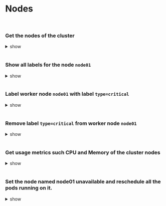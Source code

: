 # Nodes

<br />

### Get the nodes of the cluster

<details><summary>show</summary><p>

```bash
kubectl get nodes
# NAME           STATUS   ROLES    AGE   VERSION
# controlplane   Ready    master   62m   v1.18.0
# node01         Ready    <none>   61m   v1.18.0
```

</p></details>

<br />

### Show all labels for the node `node01`

<details><summary>show</summary><p>

```bash
kubectl get nodes node01 --show-labels
# NAME     STATUS   ROLES    AGE   VERSION   LABELS
# node01   Ready    <none>   61m   v1.18.0   accelerator=nvidia-tesla-p100,beta.kubernetes.io/arch=amd64,beta.kubernetes.io/os=linux,kubernetes.io/arch=amd64,kubernetes.io/hostname=node01,kubernetes.io/os=linux
```

</p></details>

<br />

### Label worker node `node01` with label `type=critical`

<details><summary>show</summary><p>

```bash
kubectl label node node01 type=critical
# node/node01 labeled
```

</p></details>

<br />

### Remove label `type=critical` from worker node `node01` 

<details><summary>show</summary><p>

```bash
kubectl label node node01 type-
# node/node01 labeled
```

</p></details>

<br />

### Get usage metrics such CPU and Memory of the cluster nodes

<details><summary>show</summary><p>

```bash
kubectl top nodes
```

</p></details>

<br />

### Set the node named node01 unavailable and reschedule all the pods running on it.

<details><summary>show</summary><p>

```bash
kubectl drain node01 --ignore-daemonsets --force # drain will cordon the node as well
# node/node01 cordoned
# Pods: kube-system/kube-flannel-ds-amd64-6mrm2, kube-system/kube-keepalived-vip-zchjw, kube-system/kube-proxy-ms2mf
# WARNING: deleting Pods not managed by ReplicationController, ReplicaSet, Job, DaemonSet or StatefulSet: default/multi-container-nrm; ignoring DaemonSet-managed Pods: kube-system/kube-flannel-ds-amd64-6mrm2, kube-system/kube-keepalived-vip-zchjw, kube-system/kube-proxy-ms2mf
# evicting pod default/multi-container-nrm
# evicting pod kube-system/katacoda-cloud-provider-6c46f89b5c-jvb7g
# pod/multi-container-nrm evicted
# pod/katacoda-cloud-provider-6c46f89b5c-jvb7g evicted
# node/node01 evicted
```

</p></details>

<br />